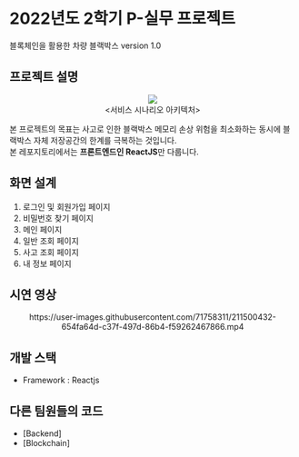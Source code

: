 # 2022년도 2학기 P-실무 프로젝트 
블록체인을 활용한 차량 블랙박스 version 1.0 

## 프로젝트 설명
<p align="center">
<img src="https://user-images.githubusercontent.com/71758311/211508373-f440d208-903a-49ab-8c48-4c5169bd9e82.png"><br/>
<서비스 시나리오 아키텍처>
</p>

본 프로젝트의 목표는 사고로 인한 블랙박스 메모리 손상 위험을 최소화하는 동시에 블랙박스 자체 저장공간의 한계를 극복하는 것입니다.    
본 레포지토리에서는 **프론트엔드인 ReactJS**만 다룹니다.

## 화면 설계
1. 로그인 및 회원가입 페이지
2. 비밀번호 찾기 페이지
3. 메인 페이지
4. 일반 조회 페이지
5. 사고 조회 페이지
6. 내 정보 페이지

## 시연 영상 
<p align="center">https://user-images.githubusercontent.com/71758311/211500432-654fa64d-c37f-497d-86b4-f59262467866.mp4</p>

## 개발 스택
- Framework : Reactjs

## 다른 팀원들의 코드
* [Backend]
* [Blockchain]

